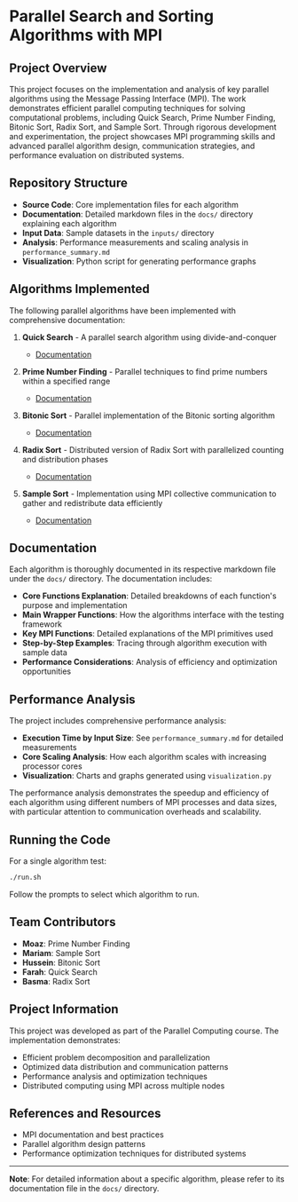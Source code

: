 # Parallel Search and Sorting Algorithms with MPI

## Project Overview

This project focuses on the implementation and analysis of key parallel algorithms using the Message Passing Interface (MPI). The work demonstrates efficient parallel computing techniques for solving computational problems, including Quick Search, Prime Number Finding, Bitonic Sort, Radix Sort, and Sample Sort. Through rigorous development and experimentation, the project showcases MPI programming skills and advanced parallel algorithm design, communication strategies, and performance evaluation on distributed systems.

## Repository Structure

- **Source Code**: Core implementation files for each algorithm
- **Documentation**: Detailed markdown files in the `docs/` directory explaining each algorithm
- **Input Data**: Sample datasets in the `inputs/` directory
- **Analysis**: Performance measurements and scaling analysis in `performance_summary.md`
- **Visualization**: Python script for generating performance graphs

## Algorithms Implemented

The following parallel algorithms have been implemented with comprehensive documentation:

1. **Quick Search** - A parallel search algorithm using divide-and-conquer
   - [Documentation](docs/Quick_Search.md)

2. **Prime Number Finding** - Parallel techniques to find prime numbers within a specified range
   - [Documentation](docs/Prime_Number_Search.md)

3. **Bitonic Sort** - Parallel implementation of the Bitonic sorting algorithm
   - [Documentation](docs/Bitonic_Sort.md)

4. **Radix Sort** - Distributed version of Radix Sort with parallelized counting and distribution phases
   - [Documentation](docs/Radix_Sort.md)

5. **Sample Sort** - Implementation using MPI collective communication to gather and redistribute data efficiently
   - [Documentation](docs/Sample_Sort.md)

## Documentation

Each algorithm is thoroughly documented in its respective markdown file under the `docs/` directory. The documentation includes:

- **Core Functions Explanation**: Detailed breakdowns of each function's purpose and implementation
- **Main Wrapper Functions**: How the algorithms interface with the testing framework
- **Key MPI Functions**: Detailed explanations of the MPI primitives used
- **Step-by-Step Examples**: Tracing through algorithm execution with sample data
- **Performance Considerations**: Analysis of efficiency and optimization opportunities

## Performance Analysis

The project includes comprehensive performance analysis:

- **Execution Time by Input Size**: See `performance_summary.md` for detailed measurements
- **Core Scaling Analysis**: How each algorithm scales with increasing processor cores
- **Visualization**: Charts and graphs generated using `visualization.py`

The performance analysis demonstrates the speedup and efficiency of each algorithm using different numbers of MPI processes and data sizes, with particular attention to communication overheads and scalability.

## Running the Code

For a single algorithm test:

```bash
./run.sh
```

Follow the prompts to select which algorithm to run.

## Team Contributors

- **Moaz**: Prime Number Finding
- **Mariam**: Sample Sort
- **Hussein**: Bitonic Sort
- **Farah**: Quick Search
- **Basma**: Radix Sort

## Project Information

This project was developed as part of the Parallel Computing course. The implementation demonstrates:

- Efficient problem decomposition and parallelization
- Optimized data distribution and communication patterns
- Performance analysis and optimization techniques
- Distributed computing using MPI across multiple nodes

## References and Resources

- MPI documentation and best practices
- Parallel algorithm design patterns
- Performance optimization techniques for distributed systems

---

**Note**: For detailed information about a specific algorithm, please refer to its documentation file in the `docs/` directory.